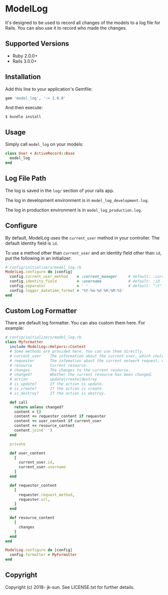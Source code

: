 # ModelLog

It's designed to be used to record all changes of the models to a log file for Rails. You can also use it to record who made the changes.

## Supported Versions

- Ruby 2.0.0+
- Rails 3.0.0+

## Installation

Add this line to your application's Gemfile:

```ruby
gem 'model_log', '~> 2.0.0'
```

And then execute:

    $ bundle install

## Usage

Simply call `model_log` on your models:

```ruby
class User < ActiveRecord::Base
  model_log
end
```

## Log File Path

The log is saved in the `log/` section of your rails app.

The log in development environment is in `model_log_development.log`.

The log in production environment is in `model_log_production.log`.

## Configure

By default, ModelLog uses the `current_user` method in your controller. The default identity field is `id`.

To use a method other than `current_user` and an identity field other than `id`, put the following in an initializer:

```ruby
# config/initializers/model_log.rb
ModelLog.configure do |config|
  config.current_user_method    = :current_manager     # default: :current_user
  config.identity_field         = :username            # default: :id
  config.separator              = ' '                  # default: "\t"
  config.logger_datetime_format = '%Y-%m-%d %H:%M:%S'
end
```

## Custom Log Formatter

There are default log formatter. You can also custom them here. For example:

```ruby
# config/initializers/model_log.rb
class Myformatter
  include ModelLog::Helpers::Context
  # Some methods are provided here. You can use them directly.
  # current_user    The information about the current user, which could be nil.
  # requester       The infomation about the current network request, which could be nil.
  # resource        Current resource.
  # changes         The changes to the current resource.
  # changed?        Whether the current resource has been changed.
  # action          update|create|destroy
  # is_update?      If the action is update.
  # is_create?      If the action is create.
  # is_destroy?     If the action is destroy.

  def call
    return unless changed?
    content = []
    content += requester_content if requester
    content += user_content if current_user
    content += resource_content
    content.join(' ')
  end

  private

  def user_content
    [
      current_user.id,
      current_user.username
    ]
  end

  def requester_content
    [
      requester.request_method,
      requester.url,
    ]
  end

  def resource_content
    [
      changes
    ]
  end
end

ModelLog.configure do |config|
  config.formatter = MyFormatter
end
```

## Copyright

Copyright (c) 2018- jk-sun. See LICENSE.txt for further details.
